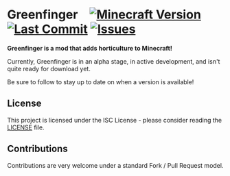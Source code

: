 # Greenfinger &ensp; [![Minecraft Version]][url_github] [![Last Commit]][url_github] [![Issues]][url_issues]

[url_github]: https://github.com/flareline/greenfinger
[url_issues]: https://github.com/flareline/greenfinger/issues
[Last Commit]: https://img.shields.io/github/last-commit/flareline/greenfinger
[Minecraft Version]: https://img.shields.io/badge/Minecraft-1.18.2-blue
[Issues]: https://img.shields.io/github/issues/flareline/greenfinger

**Greenfinger is a mod that adds horticulture to Minecraft!**

Currently, Greenfinger is in an alpha stage, in active development, and isn't quite ready for download yet.

Be sure to follow to stay up to date on when a version is available!

## License
This project is licensed under the ISC License - please consider reading the [LICENSE](LICENSE) file.

## Contributions
Contributions are very welcome under a standard Fork / Pull Request model.